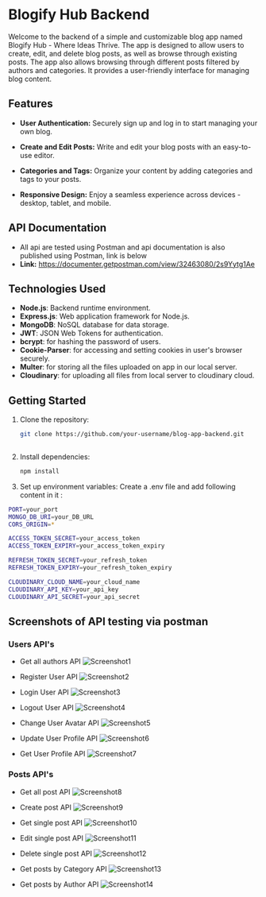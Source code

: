 # Blogify Hub Backend

Welcome to the backend of a simple and customizable blog app named Blogify Hub - Where Ideas Thrive. 
The app is designed to allow users to create, edit, and delete blog posts, as well as browse through existing posts.
The app also allows browsing through different posts filtered by authors and categories.
It provides a user-friendly interface for managing blog content.

## Features

- **User Authentication:** Securely sign up and log in to start managing your own blog.

- **Create and Edit Posts:** Write and edit your blog posts with an easy-to-use editor.

- **Categories and Tags:** Organize your content by adding categories and tags to your posts.

- **Responsive Design:** Enjoy a seamless experience across devices - desktop, tablet, and mobile.

## API Documentation

- All api are tested using Postman and api documentation is also published using Postman, link is below
- **Link:** https://documenter.getpostman.com/view/32463080/2s9Yytg1Ae

## Technologies Used

- **Node.js**: Backend runtime environment.
- **Express.js**: Web application framework for Node.js.
- **MongoDB**: NoSQL database for data storage.
- **JWT**: JSON Web Tokens for authentication.
- **bcrypt**: for hashing the password of users.
- **Cookie-Parser**: for accessing and setting cookies in user's browser securely.
- **Multer**: for storing all the files uploaded on app in our local server.
- **Cloudinary**: for uploading all files from local server to cloudinary cloud.

## Getting Started

1. Clone the repository:

   ```bash
   git clone https://github.com/your-username/blog-app-backend.git
  
2. Install dependencies:
   ```bash
   npm install
   
3. Set up environment variables:
Create a .env file and add following content in it :
```bash
PORT=your_port
MONGO_DB_URI=your_DB_URL
CORS_ORIGIN=*

ACCESS_TOKEN_SECRET=your_access_token
ACCESS_TOKEN_EXPIRY=your_access_token_expiry

REFRESH_TOKEN_SECRET=your_refresh_token
REFRESH_TOKEN_EXPIRY=your_refresh_token_expiry

CLOUDINARY_CLOUD_NAME=your_cloud_name
CLOUDINARY_API_KEY=your_api_key
CLOUDINARY_API_SECRET=your_api_secret
```
## Screenshots of API testing via postman

### Users API's
- Get all authors API
![Screenshot1](https://github.com/SyedWaseem07/Blogify-Hub-Backend/assets/125558233/1e1e2fc6-5931-4301-95be-e26729121419)

- Register User API
![Screenshot2](https://github.com/SyedWaseem07/Blogify-Hub/assets/125558233/0a326c27-a81e-429f-b0d7-e2c65d611b6d)

- Login User API
![Screenshot3](https://github.com/SyedWaseem07/Blogify-Hub/assets/125558233/f705fb68-0edf-487a-9571-dc4dd9fe7f30)

- Logout User API
![Screenshot4](https://github.com/SyedWaseem07/Blogify-Hub/assets/125558233/29d44b33-68fe-4b90-b35b-53b6f1acc2e8)

- Change User Avatar API
![Screenshot5](https://github.com/SyedWaseem07/Blogify-Hub/assets/125558233/d51fc9fd-5d85-451f-a622-6f658ebff90f)

- Update User Profile API
![Screenshot6](https://github.com/SyedWaseem07/Blogify-Hub/assets/125558233/12ab8d5c-c1a0-428d-acfb-1957c960a86b)

- Get User Profile API
![Screenshot7](https://github.com/SyedWaseem07/Blogify-Hub/assets/125558233/e599dd34-29a1-4377-b264-3af8df6ca03e)

### Posts API's

- Get all post API
![Screenshot8](https://github.com/SyedWaseem07/Blogify-Hub/assets/125558233/ece7ab18-ff4e-402b-a36c-ca19d5e48ab0)

- Create post API
![Screenshot9](https://github.com/SyedWaseem07/Blogify-Hub/assets/125558233/23f06a31-678e-4845-b40e-986d9826f4df)

- Get single post API
![Screenshot10](https://github.com/SyedWaseem07/Blogify-Hub/assets/125558233/fd9081a8-0583-42f9-a990-a7c5733f1665)

- Edit single post API
![Screenshot11](https://github.com/SyedWaseem07/Blogify-Hub/assets/125558233/0afea078-af44-483d-ac5c-5e66ba3b7c22)

- Delete single post API
![Screenshot12](https://github.com/SyedWaseem07/Blogify-Hub/assets/125558233/0b71f942-78ce-45f2-a334-bb312cecd5d2)

- Get posts by Category API
![Screenshot13](https://github.com/SyedWaseem07/Blogify-Hub/assets/125558233/ddb74022-73e4-4bdc-8d7e-b7a6584022fd)

- Get posts by Author API
![Screenshot14](https://github.com/SyedWaseem07/Blogify-Hub/assets/125558233/582e2b30-6612-4c84-912c-70e3dfae83fb)
